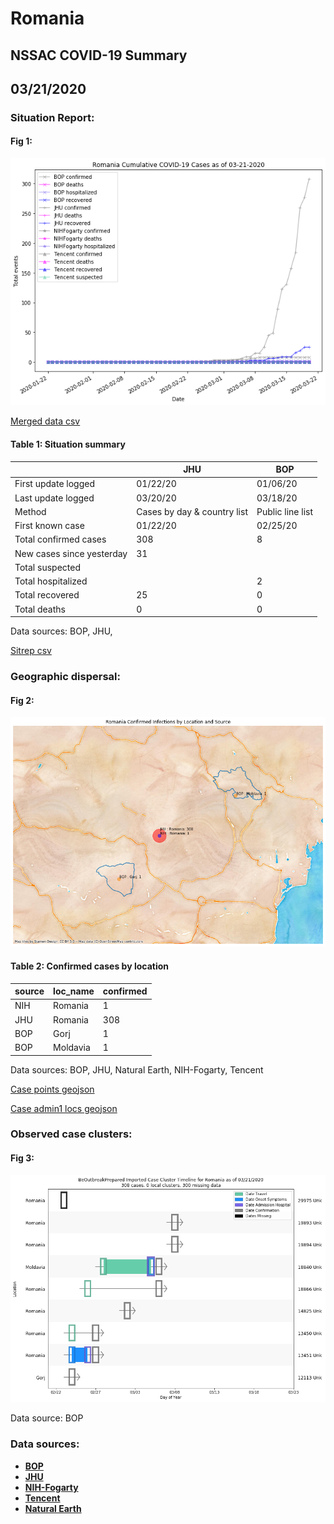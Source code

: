 # Romania
## NSSAC COVID-19 Summary
## 03/21/2020



### Situation Report:
#### Fig 1:
![Romania cases](../merged_histories/Romania_merged_histories.png)

[Merged data csv](https://github.com/SchlittDataSci/SchlittDataSci.github.io/blob/master/data/tables/Romania_merged_daily.csv)

#### Table 1: Situation summary


|                           | JHU                         | BOP              |
|---------------------------|-----------------------------|------------------|
| First update logged       | 01/22/20                    | 01/06/20         |
| Last update logged        | 03/20/20                    | 03/18/20         |
| Method                    | Cases by day & country list | Public line list |
| First known case          | 01/22/20                    | 02/25/20         |
| Total confirmed cases     | 308                         | 8                |
| New cases since yesterday | 31                          |                  |
| Total suspected           |                             |                  |
| Total hospitalized        |                             | 2                |
| Total recovered           | 25                          | 0                |
| Total deaths              | 0                           | 0                |

Data sources: BOP, JHU, 


[Sitrep csv](https://github.com/SchlittDataSci/SchlittDataSci.github.io/blob/master/data/tables/Romania_sitrep.csv)

### Geographic dispersal:
#### Fig 2:
![Romania mapped](../case_locs/Romania_case_locs.png)

#### Table 2: Confirmed cases by location


| source   | loc_name   |   confirmed |
|----------|------------|-------------|
| NIH      | Romania    |           1 |
| JHU      | Romania    |         308 |
| BOP      | Gorj       |           1 |
| BOP      | Moldavia   |           1 |

Data sources: BOP, JHU, Natural Earth, NIH-Fogarty, Tencent


[Case points geojson](https://github.com/SchlittDataSci/SchlittDataSci.github.io/blob/master/data/shapes/Romania_case_locs.geojson)

[Case admin1 locs geojson](https://github.com/SchlittDataSci/SchlittDataSci.github.io/blob/master/data/shapes/Romania_admin1_locs.geojson)

### Observed case clusters:
#### Fig 3:
![Romania cases](../cluster_analysis/Romania_imported_cases_BOP.png)



Data source: BOP


### Data sources:
* **[BOP](https://github.com/beoutbreakprepared/nCoV2019)**
* **[JHU](https://github.com/CSSEGISandData/COVID-19)** 
* **[NIH-Fogarty](https://docs.google.com/spreadsheets/d/1jS24DjSPVWa4iuxuD4OAXrE3QeI8c9BC1hSlqr-NMiU/edit#gid=1187587451)** 
* **[Tencent](https://news.qq.com/zt2020/page/feiyan.htm)**
* **[Natural Earth](https://www.naturalearthdata.com/forums/forum/natural-earth-map-data/cultural-vectors/admin-1-states-provinces-and-their-boundaries/)**

<!-- Global site tag (gtag.js) - Google Analytics -->
<script async src="https://www.googletagmanager.com/gtag/js?id=UA-158816269-1"></script>
<script>
  window.dataLayer = window.dataLayer || [];
  function gtag(){dataLayer.push(arguments);}
  gtag('js', new Date());

  gtag('config', 'UA-158816269-1');
</script>